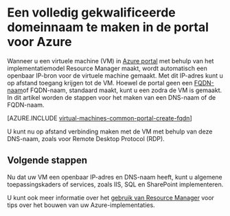 <properties
   pageTitle="FQDN-naam maken voor een VM in Azure portal | Microsoft Azure"
   description="Informatie over het maken van een volledig gekwalificeerde domeinnaam of FQDN-naam voor een Resource Manager op basis van virtuele machines in de portal Azure."
   services="virtual-machines-windows"
   documentationCenter=""
   authors="iainfoulds"
   manager="timlt"
   editor="tysonn"
   tags="azure-resource-manager"/>

<tags
   ms.service="virtual-machines-windows"
   ms.devlang="na"
   ms.topic="article"
   ms.tgt_pltfrm="vm-windows"
   ms.workload="infrastructure-services"
   ms.date="08/24/2016"
   ms.author="iainfou"/>

# <a name="create-a-fully-qualified-domain-name-in-the-azure-portal"></a>Een volledig gekwalificeerde domeinnaam te maken in de portal voor Azure
Wanneer u een virtuele machine (VM) in [Azure portal](https://portal.azure.com) met behulp van het implementatiemodel Resource Manager maakt, wordt automatisch een openbaar IP-bron voor de virtuele machine gemaakt. Met dit IP-adres kunt u op afstand toegang krijgen tot de VM. Hoewel de portal geen een [FQDN-naam](https://en.wikipedia.org/wiki/Fully_qualified_domain_name)of FQDN-naam, standaard maakt, kunt u een zodra de VM is gemaakt. In dit artikel worden de stappen voor het maken van een DNS-naam of de FQDN-naam.

[AZURE.INCLUDE [virtual-machines-common-portal-create-fqdn](../../includes/virtual-machines-common-portal-create-fqdn.md)]

U kunt nu op afstand verbinding maken met de VM met behulp van deze DNS-naam, zoals voor Remote Desktop Protocol (RDP).

## <a name="next-steps"></a>Volgende stappen
Nu dat uw VM een openbaar IP-adres en DNS-naam heeft, kunt u algemene toepassingskaders of services, zoals IIS, SQL en SharePoint implementeren.

U kunt ook meer informatie over het [gebruik van Resource Manager](../azure-resource-manager/resource-group-overview.md) voor tips over het bouwen van uw Azure-implementaties.